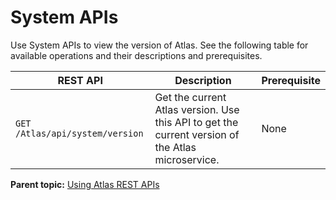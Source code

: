 # System APIs

Use System APIs to view the version of Atlas. See the following table for available operations and their descriptions and prerequisites.

|REST API|Description|Prerequisite|
|--------|-----------|-------------|
|`GET /Atlas/api/system/version`|Get the current Atlas version. Use this API to get the current version of the Atlas microservice.|None|

**Parent topic:** [Using Atlas REST APIs](../topics/usingatlasrestapis.md)
